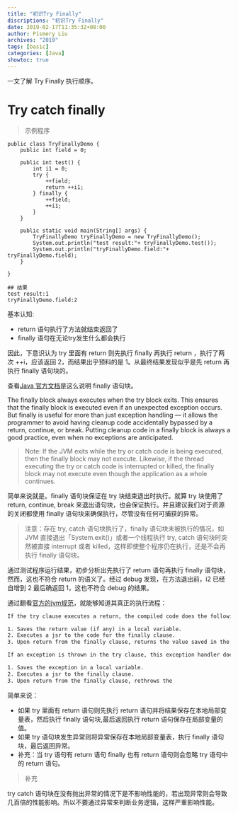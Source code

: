 ```yaml
---
title: "初识Try Finally"
discriptions: "初识Try Finally"
date: 2019-02-17T11:35:32+08:00
author: Pismery Liu
archives: "2019"
tags: [basic]
categories: [Java]
showtoc: true
---
```


一文了解 Try Finally 执行顺序。

<!--more-->

# Try catch finally

> 示例程序

```
public class TryFinallyDemo {
    public int field = 0;

    public int test() {
        int i1 = 0;
        try {
            ++field;
            return ++i1;
        } finally {
            ++field;
            ++i1;
        }
    }

    public static void main(String[] args) {
        TryFinallyDemo tryFinallyDemo = new TryFinallyDemo();
        System.out.println("test result:"+ tryFinallyDemo.test());
        System.out.println("tryFinallyDemo.field:"+ tryFinallyDemo.field);
    }

}

## 结果
test result:1
tryFinallyDemo.field:2
```

基本认知: 

- return 语句执行了方法就结束返回了
- finally 语句在无论try发生什么都会执行

因此，下意识认为 try 里面有 return 则先执行 finally 再执行 return ，执行了两次 ++i，应该返回 2，而结果出乎预料的是 1。从最终结果发现似乎是先 return 再执行 finally 语句块的。

查看[Java 官方文档](https://docs.oracle.com/javase/tutorial/essential/exceptions/finally.html)是这么说明 finally 语句块。

The finally block always executes when the try block exits. This ensures that the finally block is executed even if an unexpected exception occurs. But finally is useful for more than just exception handling — it allows the programmer to avoid having cleanup code accidentally bypassed by a return, continue, or break. Putting cleanup code in a finally block is always a good practice, even when no exceptions are anticipated.

> Note: If the JVM exits while the try or catch code is being executed, then the finally block may not execute. Likewise, if the thread executing the try or catch code is interrupted or killed, the finally block may not execute even though the application as a whole continues.

简单来说就是。finally 语句块保证在 try 块结束退出时执行。就算 try 块使用了 return, continue, break 来退出语句块，也会保证执行。并且建议我们对于资源的关闭都使用 finally 语句块来确保执行，尽管没有任何可捕获的异常。

> 注意：存在 try, catch 语句块执行了，finally 语句块未被执行的情况，如 JVM 直接退出「System.exit()」或者一个线程执行 try, catch 语句块时突然被直接 interrupt 或者 killed，这样即使整个程序仍在执行，还是不会再执行 finally 语句块。

通过测试程序运行结果，初步分析出先执行了 return 语句再执行 finally 语句块，然而，这也不符合 return 的语义了。经过 debug 发现，在方法退出前，i2 已经自增到 2 最后确返回 1，这也不符合 debug 的结果。

通过翻看[官方的jvm规范](https://docs.oracle.com/javase/specs/jvms/se7/html/jvms-4.html#jvms-4.10.2.5)，就能够知道其真正的执行流程：

```html
If the try clause executes a return, the compiled code does the following:

1. Saves the return value (if any) in a local variable.
2. Executes a jsr to the code for the finally clause.
3. Upon return from the finally clause, returns the value saved in the local variable.

If an exception is thrown in the try clause, this exception handler does the following:

1. Saves the exception in a local variable.
2. Executes a jsr to the finally clause.
3. Upon return from the finally clause, rethrows the 
```

简单来说：

- 如果 try 里面有 return 语句则先执行 return 语句并将结果保存在本地局部变量表，然后执行 finally 语句块,最后返回执行 return 语句保存在局部变量的值。
- 如果 try 语句块发生异常则将异常保存在本地局部变量表，执行 finally 语句块，最后返回异常。
- 补充：当 try 语句有 return 语句 finally 也有 return 语句则会忽略 try 语句中的 return 语句。

> 补充

try catch 语句块在没有抛出异常的情况下是不影响性能的，若出现异常则会导致几百倍的性能影响。所以不要通过异常来判断业务逻辑，这样严重影响性能。